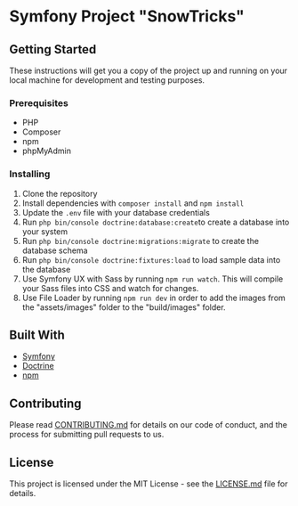 # Symfony Project "SnowTricks"

## Getting Started

These instructions will get you a copy of the project up and running on your local machine for development and testing purposes.

### Prerequisites

-   PHP
-   Composer
-   npm
-   phpMyAdmin

### Installing

1. Clone the repository
2. Install dependencies with `composer install` and `npm install`
3. Update the `.env` file with your database credentials
4. Run `php bin/console doctrine:database:create`to create a database into your system
5. Run `php bin/console doctrine:migrations:migrate` to create the database schema
6. Run `php bin/console doctrine:fixtures:load` to load sample data into the database
7. Use Symfony UX with Sass by running `npm run watch`. This will compile your Sass files into CSS and watch for changes.
8. Use File Loader by running `npm run dev` in order to add the images from the "assets/images" folder to the "build/images" folder.

## Built With

-   [Symfony](https://symfony.com/)
-   [Doctrine](https://www.doctrine-project.org/)
-   [npm](https://www.npmjs.com/)

## Contributing

Please read [CONTRIBUTING.md](CONTRIBUTING.md) for details on our code of conduct, and the process for submitting pull requests to us.

## License

This project is licensed under the MIT License - see the [LICENSE.md](LICENSE.md) file for details.
